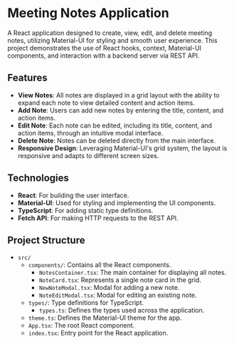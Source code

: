# Meeting Notes Application

A React application designed to create, view, edit, and delete meeting notes, utilizing Material-UI for styling and smooth user experience. This project demonstrates the use of React hooks, context, Material-UI components, and interaction with a backend server via REST API.

## Features

- **View Notes**: All notes are displayed in a grid layout with the ability to expand each note to view detailed content and action items.
- **Add Note**: Users can add new notes by entering the title, content, and action items.
- **Edit Note**: Each note can be edited, including its title, content, and action items, through an intuitive modal interface.
- **Delete Note**: Notes can be deleted directly from the main interface.
- **Responsive Design**: Leveraging Material-UI's grid system, the layout is responsive and adapts to different screen sizes.

## Technologies

- **React**: For building the user interface.
- **Material-UI**: Used for styling and implementing the UI components.
- **TypeScript**: For adding static type definitions.
- **Fetch API**: For making HTTP requests to the REST API.

## Project Structure

- `src/`
  - `components/`: Contains all the React components.
    - `NotesContainer.tsx`: The main container for displaying all notes.
    - `NoteCard.tsx`: Represents a single note card in the grid.
    - `NewNoteModal.tsx`: Modal for adding a new note.
    - `NoteEditModal.tsx`: Modal for editing an existing note.
  - `types/`: Type definitions for TypeScript.
    - `types.ts`: Defines the types used across the application.
  - `theme.ts`: Defines the Material-UI theme for the app.
  - `App.tsx`: The root React component.
  - `index.tsx`: Entry point for the React application.
